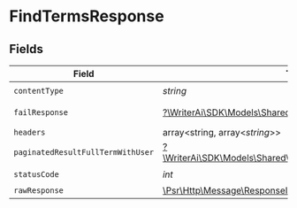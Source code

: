 # FindTermsResponse


## Fields

| Field                                                                                                                  | Type                                                                                                                   | Required                                                                                                               | Description                                                                                                            |
| ---------------------------------------------------------------------------------------------------------------------- | ---------------------------------------------------------------------------------------------------------------------- | ---------------------------------------------------------------------------------------------------------------------- | ---------------------------------------------------------------------------------------------------------------------- |
| `contentType`                                                                                                          | *string*                                                                                                               | :heavy_check_mark:                                                                                                     | N/A                                                                                                                    |
| `failResponse`                                                                                                         | [?\WriterAi\SDK\Models\Shared\FailResponse](../../models/shared/FailResponse.md)                                       | :heavy_minus_sign:                                                                                                     | Bad Request                                                                                                            |
| `headers`                                                                                                              | array<string, array<*string*>>                                                                                         | :heavy_minus_sign:                                                                                                     | N/A                                                                                                                    |
| `paginatedResultFullTermWithUser`                                                                                      | [?\WriterAi\SDK\Models\Shared\PaginatedResultFullTermWithUser](../../models/shared/PaginatedResultFullTermWithUser.md) | :heavy_minus_sign:                                                                                                     | N/A                                                                                                                    |
| `statusCode`                                                                                                           | *int*                                                                                                                  | :heavy_check_mark:                                                                                                     | N/A                                                                                                                    |
| `rawResponse`                                                                                                          | [\Psr\Http\Message\ResponseInterface](https://www.php-fig.org/psr/psr-7/#33-psrhttpmessageresponseinterface)           | :heavy_minus_sign:                                                                                                     | N/A                                                                                                                    |